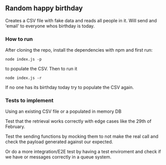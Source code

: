 ## Random happy birthday
Creates a CSV file with fake data and reads all people in it.
Will send and 'email' to everyone whos birthday is today.

### How to run
After cloning the repo, install the dependencies with npm and first run:
```
node index.js -p
```
to populate the CSV. Then to run it
```
node index.js -r
```
If no one has its birthday today try to populate the CSV again.

### Tests to implement
Using an existing CSV file or a populated in memory DB

Test that the retrieval works correctly with edge cases like the 29th of February.

Test the sending functions by mocking them to not make the real call and check the payload generated
against our expected.

Or do a more integration/E2E test by having a test enviroment and check if we have or messages correctly in
a queue system.
